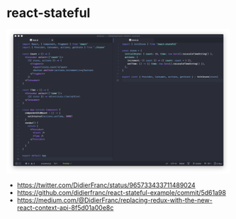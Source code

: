 # react-stateful

![screenshot](screenshot.png)

* https://twitter.com/DidierFranc/status/965733433711489024
* https://github.com/didierfranc/react-stateful-example/commit/5d61a98
* https://medium.com/@DidierFranc/replacing-redux-with-the-new-react-context-api-8f5d01a00e8c
